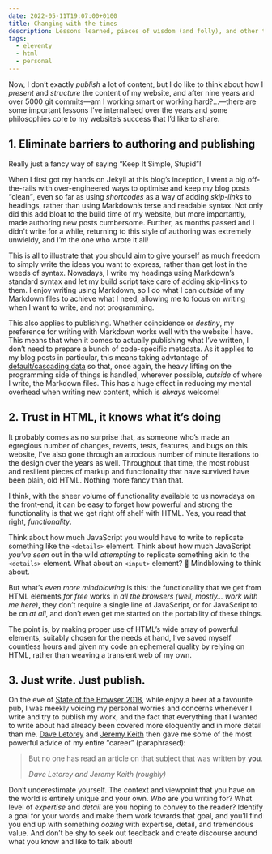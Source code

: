 ```yaml
---
date: 2022-05-11T19:07:00+0100
title: Changing with the times
description: Lessons learned, pieces of wisdom (and folly), and other things I have to say after running a website blog for a while.
tags:
  - eleventy
  - html
  - personal
---
```


Now, I don’t exactly *publish* a lot of content, but I do like to think about how I *present* and *structure* the content of my website, and after nine years and over 5000 git commits—am I working smart or working hard?…—there are some important lessons I’ve internalised over the years and some philosophies core to my website’s success that I’d like to share.

## 1. Eliminate barriers to authoring and publishing

Really just a fancy way of saying <q>Keep It Simple, Stupid</q>!

When I first got my hands on Jekyll at this blog’s inception, I went a big off-the-rails with over-engineered ways to optimise and keep my blog posts <q>clean</q>, even so far as using *shortcodes* as a way of adding <dfn title="links that allow the user to jump to a specific part of a page">skip-links</dfn> to headings, rather than using Markdown’s terse and readable syntax. Not only did this add bloat to the build time of my website, but more importantly, made authoring new posts cumbersome. Further, as months passed and I didn't write for a while, returning to this style of authoring was extremely unwieldy, and I’m the one who wrote it all!

This is all to illustrate that you should aim to give yourself as much freedom to simply write the ideas you want to express, rather than get lost in the weeds of syntax. Nowadays, I write my headings using Markdown’s standard syntax and let my build script take care of adding skip-links to them. I enjoy writing using Markdown, so I do what I can *outside* of my Markdown files to achieve what I need, allowing me to focus on writing when I want to write, and not programming.

This also applies to publishing. Whether coincidence or *destiny*, my preference for writing with Markdown works well with the website I have. This means that when it comes to actually publishing what I’ve written, I don’t need to prepare a bunch of code-specific metadata. As it applies to my blog posts in particular, this means taking advtantage of [default/cascading data](https://www.11ty.dev/docs/data-cascade/) so that, once again, the heavy lifting on the programming side of things is handled, wherever possible, *outside* of where I write, the Markdown files. This has a huge effect in reducing my mental overhead when writing new content, which is *always* welcome!

## 2. Trust in HTML, it knows what it’s doing

It probably comes as no surprise that, as someone who’s made an egregious number of changes, reverts, tests, features, and bugs on this website, I’ve also gone through an atrocious number of minute iterations to the design over the years as well. Throughout that time, the most robust and resilient pieces of markup and functionality that have survived have been plain, old HTML. Nothing more fancy than that.

I think, with the sheer volume of functionality available to us nowadays on the front-end, it can be easy to forget how powerful and strong the functionality is that we get right off shelf with HTML. Yes, you read that right, *functionality*.

Think about how much JavaScript you would have to write to replicate something like the `<details>` element. Think about how much JavaScript *you’ve seen* out in the wild *attempting* to replicate something akin to the `<details>` element. What about an `<input>` element? 🤯 Mindblowing to think about.

But what’s *even more mindblowing* is this: the functionality that we get from HTML elements *for free* works in *all the browsers (well, mostly… work with me here)*, they don’t require a single line of JavaScript, or for JavaScript to be on *at all*, and don’t even get me started on the portability of these things.

The point is, by making proper use of HTML’s wide array of powerful elements, suitably chosen for the needs at hand, I’ve saved myself countless hours and given my code an ephemeral quality by relying on HTML, rather than weaving a transient web of my own.

## 3. Just write. Just publish.

On the eve of [State of the Browser 2018](https://2018.stateofthebrowser.com/), while enjoy a beer at a favourite pub, I was meekly voicing my personal worries and concerns whenever I write and try to publish my work, and the fact that everything that I wanted to write about had already been covered more eloquently and in more detail than me. [Dave Letorey](https://letorey.co.uk) and [Jeremy Keith](https://adactio.com/) then gave me some of the most powerful advice of my entire <q>career</q> (paraphrased):

<blockquote>
    <p>But no one has read an article on that subject that was written by <strong>you</strong>.</p>
    <cite>Dave Letorey and Jeremy Keith (roughly)</cite>
</blockquote>

Don’t underestimate yourself. The context and viewpoint that you have on the world is entirely unique and your own. *Who* are you writing for? What level of *expertise* and *detail* are you hoping to convey to the reader? Identify a goal for your words and make them work towards that goal, and you’ll find you end up with something *oozing* with expertise, detail, and tremendous value. And don’t be shy to seek out feedback and create discourse around what you know and like to talk about!
